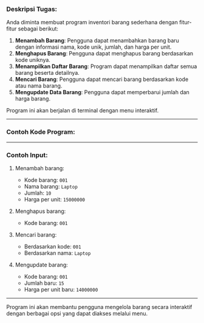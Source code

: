 ### Deskripsi Tugas:
Anda diminta membuat program inventori barang sederhana dengan fitur-fitur sebagai berikut:
1. **Menambah Barang**: Pengguna dapat menambahkan barang baru dengan informasi nama, kode unik, jumlah, dan harga per unit.
2. **Menghapus Barang**: Pengguna dapat menghapus barang berdasarkan kode uniknya.
3. **Menampilkan Daftar Barang**: Program dapat menampilkan daftar semua barang beserta detailnya.
4. **Mencari Barang**: Pengguna dapat mencari barang berdasarkan kode atau nama barang.
5. **Mengupdate Data Barang**: Pengguna dapat memperbarui jumlah dan harga barang.

Program ini akan berjalan di terminal dengan menu interaktif.

---

### Contoh Kode Program:
---

### Contoh Input:

1. Menambah barang:
   - Kode barang: `001`
   - Nama barang: `Laptop`
   - Jumlah: `10`
   - Harga per unit: `15000000`

2. Menghapus barang:
   - Kode barang: `001`

3. Mencari barang:
   - Berdasarkan kode: `001`
   - Berdasarkan nama: `Laptop`

4. Mengupdate barang:
   - Kode barang: `001`
   - Jumlah baru: `15`
   - Harga per unit baru: `14000000`

---

Program ini akan membantu pengguna mengelola barang secara interaktif dengan berbagai opsi yang dapat diakses melalui menu.
